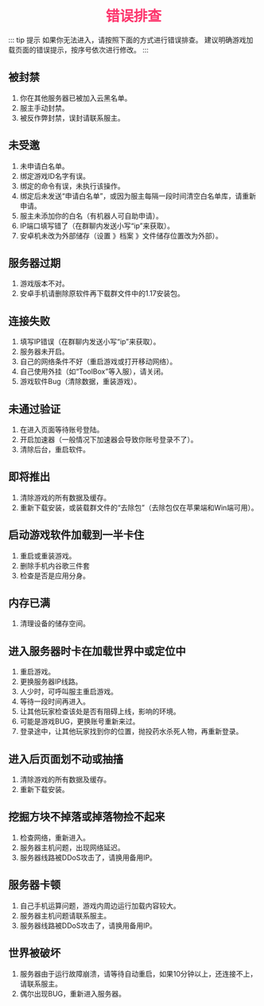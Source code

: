 # <div align="center"><font color=#FD366D>错误排查</font></div>
::: tip 提示
如果你无法进入，请按照下面的方式进行错误排查。
建议明确游戏加载页面的错误提示，按序号依次进行修改。
:::
## 被封禁
1. 你在其他服务器已被加入云黑名单。
2. 服主手动封禁。
3. 被反作弊封禁，误封请联系服主。
## 未受邀
1. 未申请白名单。
2. 绑定游戏ID名字有误。
3. 绑定的命令有误，未执行该操作。
4. 绑定后未发送“申请白名单”，或因为服主每隔一段时间清空白名单库，请重新申请。
5. 服主未添加你的白名（有机器人可自助申请）。
6. IP端口填写错了（在群聊内发送小写“ip”来获取）。
7. 安卓机未改为外部储存（设置 》档案 》文件储存位置改为外部）。
## 服务器过期
1. 游戏版本不对。
2. 安卓手机请删除原软件再下载群文件中的1.17安装包。
## 连接失败
1. 填写IP错误（在群聊内发送小写“ip”来获取）。
2. 服务器未开启。
3. 自己的网络条件不好（重启游戏或打开移动网络）。
4. 自己使用外挂（如“ToolBox”等入服），请关闭。
5. 游戏软件Bug（清除数据，重装游戏）。
## 未通过验证
1. 在进入页面等待账号登陆。
2. 开启加速器（一般情况下加速器会导致你账号登录不了）。
3. 清除后台，重启软件。
## 即将推出
1. 清除游戏的所有数据及缓存。
2. 重新下载安装，或装载群文件的“去除包”（去除包仅在苹果端和Win端可用）。
## 启动游戏软件加载到一半卡住
1. 重启或重装游戏。
2. 删除手机内谷歌三件套
3. 检查是否是应用分身。
## 内存已满
1. 清理设备的储存空间。
## 进入服务器时卡在加载世界中或定位中
1. 重启游戏。
2. 更换服务器IP线路。
3. 人少时，可呼叫服主重启游戏。
4. 等待一段时间再进入。
5. 让其他玩家检查该处是否有阻碍上线，影响的环境。
6. 可能是游戏BUG，更换账号重新来过。
7. 登录途中，让其他玩家找到你的位置，抛投药水杀死人物，再重新登录。
## 进入后页面划不动或抽搐
1. 清除游戏的所有数据及缓存。
2. 重新下载安装。
## 挖掘方块不掉落或掉落物捡不起来
1. 检查网络，重新进入。
2. 服务器主机问题，出现网络延迟。
3. 服务器线路被DDoS攻击了，请换用备用IP。
## 服务器卡顿
1. 自己手机运算问题，游戏内周边运行加载内容较大。
2. 服务器主机问题请联系服主。
3. 服务器线路被DDoS攻击了，请换用备用IP。
## 世界被破坏
1. 服务器由于运行故障崩溃，请等待自动重启，如果10分钟以上，还连接不上，请联系服主。
2. 偶尔出现BUG，重新进入服务器。